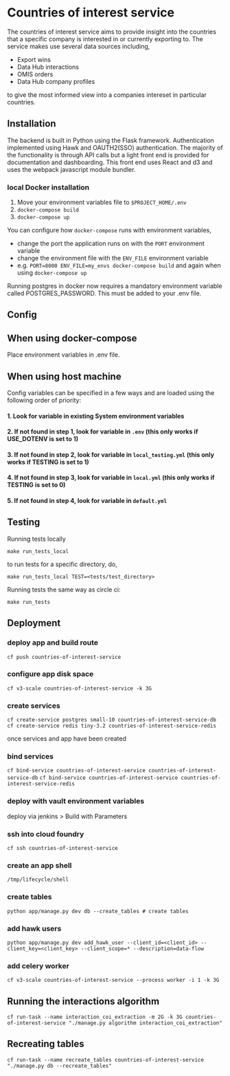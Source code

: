 # Countries of interest service
The countries of interest service aims to provide insight into the countries that a specific company is interested in or currently exporting to. The service makes use several data sources including,

* Export wins
* Data Hub interactions
* OMIS orders
* Data Hub company profiles

to give the most informed view into a companies intereset in particular countries.

## Installation
The backend is built in Python using the Flask framework. Authentication implemented using Hawk and OAUTH2(SSO) authentication. The majority of the functionality is through API calls but a light front end is provided for documentation and dashboarding. This front end uses React and d3 and uses the webpack javascript module bundler.

### local Docker installation
1. Move your environment variables file to `$PROJECT_HOME/.env`
2. `docker-compose build`
3. `docker-compose up`

You can configure how `docker-compose` runs with environment variables,
* change the port the application runs on with the `PORT` environment variable
* change the environment file with the `ENV_FILE` environment variable
* e.g. `PORT=8000 ENV_FILE=my_envs docker-compose build` and again when using `docker-compose up`

Running postgres in docker now requires a mandatory environment variable called POSTGRES_PASSWORD. This must be added to your .env file.

## Config

## When using docker-compose
Place environment variables in .env file.

## When using host machine
Config variables can be specified in a few ways and are loaded using the following order of priority:

#### 1. Look for variable in existing System environment variables
#### 2. If not found in step 1, look for variable in `.env` (this only works if USE_DOTENV is set to 1)
#### 3. If not found in step 2, look for variable in `local_testing.yml` (this only works if TESTING is set to 1)
#### 4. If not found in step 3, look for variable in `local.yml` (this only works if TESTING is set to 0)
#### 5. If not found in step 4, look for variable in `default.yml`

## Testing

Running tests locally

`make run_tests_local`

to run tests for a specific directory, do,

`make run_tests_local TEST=<tests/test_directory>`

Running tests the same way as circle ci:

`make run_tests`

## Deployment

### deploy app and build route
`cf push countries-of-interest-service`

### configure app disk space
`cf v3-scale countries-of-interest-service -k 3G`

### create services
`cf create-service postgres small-10 countries-of-interest-service-db`
`cf create-service redis tiny-3.2 countries-of-interest-service-redis`

once services and app have been created

### bind services
`cf bind-service countries-of-interest-service countries-of-interest-service-db`
`cf bind-service countries-of-interest-service countries-of-interest-service-redis`

### deploy with vault environment variables
deploy via jenkins > Build with Parameters

### ssh into cloud foundry
`cf ssh countries-of-interest-service`

### create an app shell
`/tmp/lifecycle/shell`

### create tables
`python app/manage.py dev db --create_tables # create tables`

### add hawk users
`python app/manage.py dev add_hawk_user --client_id=<client_id> --client_key=<client_key> --client_scope=* --description=data-flow`

### add celery worker
`cf v3-scale countries-of-interest-service --process worker -i 1 -k 3G`

## Running the interactions algorithm
`cf run-task --name interaction_coi_extraction -m 2G -k 3G countries-of-interest-service "./manage.py algorithm interaction_coi_extraction"`

## Recreating tables
`cf run-task --name recreate_tables countries-of-interest-service "./manage.py db --recreate_tables"`
